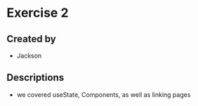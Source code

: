 # Exercise 2

## Created by
- Jackson

## Descriptions
- we covered useState, Components, as well as linking pages